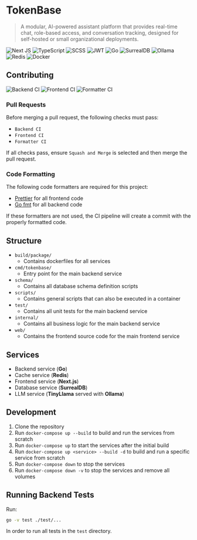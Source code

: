 # TokenBase

> A modular, AI-powered assistant platform that provides real-time chat, role-based access, and conversation tracking, designed for self-hosted or small organizational deployments.

![Next JS](https://img.shields.io/badge/Next-black?style=for-the-badge&logo=next.js&logoColor=white)
![TypeScript](https://img.shields.io/badge/typescript-%23007ACC.svg?style=for-the-badge&logo=typescript&logoColor=white)
![SCSS](https://img.shields.io/badge/SCSS-hotpink.svg?style=for-the-badge&logo=SASS&logoColor=white)
![JWT](https://img.shields.io/badge/JWT-black?style=for-the-badge&logo=JSON%20web%20tokens)
![Go](https://img.shields.io/badge/go-%2300ADD8.svg?style=for-the-badge&logo=go&logoColor=white)
![SurrealDB](https://img.shields.io/badge/SurrealDB-FF00A0?style=for-the-badge&logo=surrealdb&logoColor=white)
![Ollama](https://img.shields.io/badge/Ollama-f6f6f6?style=for-the-badge&logo=ollama&logoColor=black)
![Redis](https://img.shields.io/badge/redis-%23DD0031.svg?style=for-the-badge&logo=redis&logoColor=white)
![Docker](https://img.shields.io/badge/docker-%230db7ed.svg?style=for-the-badge&logo=docker&logoColor=white)

## Contributing

![Backend CI](https://github.com/connellr023/tokenbase/actions/workflows/backend-ci.yaml/badge.svg)
![Frontend CI](https://github.com/connellr023/tokenbase/actions/workflows/frontend-ci.yaml/badge.svg)
![Formatter CI](https://github.com/connellr023/tokenbase/actions/workflows/formatter-ci.yaml/badge.svg)

### Pull Requests

Before merging a pull request, the following checks must pass:

- `Backend CI`
- `Frontend CI`
- `Formatter CI`

If all checks pass, ensure `Squash and Merge` is selected and then merge the pull request.

### Code Formatting

The following code formatters are required for this project:

- [Prettier](https://prettier.io/) for all frontend code
- [Go fmt](https://golang.org/cmd/gofmt/) for all backend code

If these formatters are not used, the CI pipeline will create a commit with the properly formatted code.

## Structure

- `build/package/`
  - Contains dockerfiles for all services
- `cmd/tokenbase/`
  - Entry point for the main backend service
- `schema/`
  - Contains all database schema definition scripts
- `scripts/`
  - Contains general scripts that can also be executed in a container
- `test/`
  - Contains all unit tests for the main backend service
- `internal/`
  - Contains all business logic for the main backend service
- `web/`
  - Contains the frontend source code for the main frontend service

## Services

- Backend service (**Go**)
- Cache service (**Redis**)
- Frontend service (**Next.js**)
- Database service (**SurrealDB**)
- LLM service (**TinyLlama** served with **Ollama**)

## Development

1. Clone the repository
2. Run `docker-compose up --build` to build and run the services from scratch
3. Run `docker-compose up` to start the services after the initial build
4. Run `docker-compose up <service> --build -d` to build and run a specific service from scratch
5. Run `docker-compose down` to stop the services
6. Run `docker-compose down -v` to stop the services and remove all volumes

## Running Backend Tests

Run:

```sh
go -v test ./test/...
```

In order to run all tests in the `test` directory.
